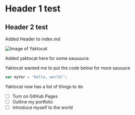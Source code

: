 # Header 1 test
## Header 2 test

Added Header to index.md

![Image of Yaktocat](https://octodex.github.com/images/yaktocat.png)

Added yaktocat here for some sauuuuce.

Yaktocat wanted me to put the code below for more sauuuce

``` javascript
var myVar = "Hello, world!";
```

Yaktocat now has a list of things to do

- [ ] Turn on GitHub Pages
- [ ] Outline my portfolio
- [ ] Introduce myself to the world
